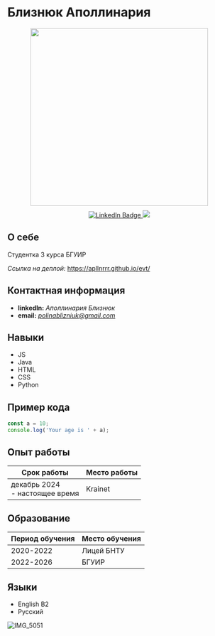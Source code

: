 # Близнюк Аполлинария
<div id="header" align="center" style = 'margin: 10px;'>
  <img src="https://media3.giphy.com/media/v1.Y2lkPTc5MGI3NjExcDhlbGdxdDJsaHB4dmVyMHJ6d2RkdWcxenZ3Y2p0YWFyZTF5bm51OCZlcD12MV9pbnRlcm5hbF9naWZfYnlfaWQmY3Q9Zw/3o72EX5QZ9N9d51dqo/giphy.gif" width="400"/>
</div>
<div id="badges" align="center" >
  <a href="https://www.linkedin.com/in/%D0%B0%D0%BF%D0%BE%D0%BB%D0%BB%D0%B8%D0%BD%D0%B0%D1%80%D0%B8%D1%8F-%D0%B1%D0%BB%D0%B8%D0%B7%D0%BD%D1%8E%D0%BA-7109032b7?utm_source=share&utm_campaign=share_via&utm_content=profile&utm_medium=ios_app">
    <img src="https://img.shields.io/badge/LinkedIn-blue?style=for-the-badge&logo=linkedin&logoColor=white" alt="LinkedIn Badge"/>
  </a>
  <a href="https://www.instagram.com/apllnrrr?igsh=aGVmbHZ0d3F3Z2g0&utm_source=qr">
    <img src="https://img.shields.io/badge/Instagram-pink?style=for-the-badge&logo=instagram&logoColor=white"/>
  </a>
</div>

## О себе
Студентка 3 курса БГУИР

*Ссылка на деплой:* https://apllnrrr.github.io/evt/
## Контактная информация
- **linkedIn:** *Аполлинария Близнюк*
- **email:** *polinablizniuk@gmail.com*
## Навыки
- JS
- Java
- HTML
- CSS
- Python
## Пример кода 
```javascript
const a = 10;
console.log('Your age is ' + a);
```
## Опыт работы 
| Срок работы | Место работы | 
|-------------|--------------|
| декабрь 2024 <br> - настоящее время | Krainet |
## Образование 
| Период обучения | Место обучения | 
|-----------------|----------------|
| 2020-2022       | Лицей БНТУ     |
| 2022-2026       | БГУИР          |
## Языки
- English B2
- Русский

![IMG_5051](https://github.com/user-attachments/assets/00e59d8e-9bbd-4e4b-9b5e-83ef42dad751)
